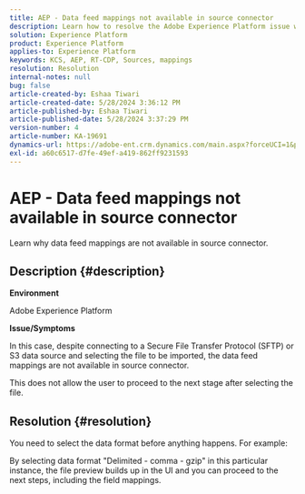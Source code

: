 ```yaml
---
title: AEP - Data feed mappings not available in source connector
description: Learn how to resolve the Adobe Experience Platform issue where data feed mappings are not available in source connector.
solution: Experience Platform
product: Experience Platform
applies-to: Experience Platform
keywords: KCS, AEP, RT-CDP, Sources, mappings
resolution: Resolution
internal-notes: null
bug: false
article-created-by: Eshaa Tiwari
article-created-date: 5/28/2024 3:36:12 PM
article-published-by: Eshaa Tiwari
article-published-date: 5/28/2024 3:37:29 PM
version-number: 4
article-number: KA-19691
dynamics-url: https://adobe-ent.crm.dynamics.com/main.aspx?forceUCI=1&pagetype=entityrecord&etn=knowledgearticle&id=69e95efe-071d-ef11-840b-6045bd026dc7
exl-id: a60c6517-d7fe-49ef-a419-862ff9231593
---
```

# AEP - Data feed mappings not available in source connector


Learn why data feed mappings are not available in source connector.

## Description {#description}


<b>Environment</b>

Adobe Experience Platform

<b>Issue/Symptoms</b>

In this case, despite connecting to a Secure File Transfer Protocol (SFTP) or S3 data source and selecting the file to be imported, the data feed mappings are not available in source connector.

This does not allow the user to proceed to the next stage after selecting the file.




## Resolution {#resolution}


You need to select the data format before anything happens. For example:

By selecting data format "Delimited - comma - gzip" in this particular instance, the file preview builds up in the UI and you can proceed to the next steps, including the field mappings.
